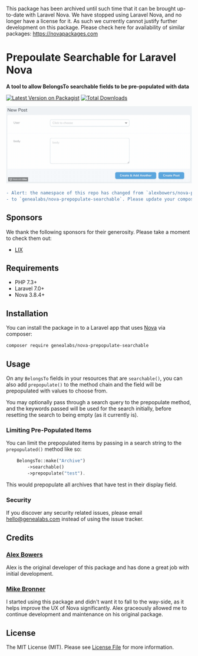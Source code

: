 This package has been archived until such time that it can be brought up-to-date with Laravel Nova. We have stopped using Laravel Nova, and no longer have a license for it. As such we currently cannot justify further development on this package. Please check here for availability of similar packages: https://novapackages.com

# Prepoulate Searchable for Laravel Nova
**A tool to allow BelongsTo searchable fields to be pre-populated with data**

[![Latest Version on Packagist](https://img.shields.io/packagist/v/genealabs/nova-prepopulate-searchable.svg?style=flat-square)](https://packagist.org/packages/alexbowers/nova-prepopulate-searchable)
[![Total Downloads](https://img.shields.io/packagist/dt/alexbowers/nova-prepopulate-searchable.svg?style=flat-square)](https://packagist.org/packages/genealabs/nova-prepopulate-searchable)

![Prepopulate Search](https://github.com/genealabs/nova-prepopulate-searchable/blob/master/screenshots/example.gif?raw=true)


```diff
- Alert: the namespace of this repo has changed from `alexbowers/nova-prepopulate-searchable`
- to `genealabs/nova-prepopulate-searchable`. Please update your composer.json file before updating!
```

## Sponsors
We thank the following sponsors for their generosity. Please take a moment to check them out:

- [LIX](https://lix-it.com)

## Requirements
- PHP 7.3+
- Laravel 7.0+
- Nova 3.8.4+

## Installation

You can install the package in to a Laravel app that uses [Nova](https://nova.laravel.com) via composer:

```bash
composer require genealabs/nova-prepopulate-searchable
```

## Usage

On any `BelongsTo` fields in your resources that are `searchable()`, you can also add `prepopulate()` to the method chain and the field will be prepopulated with values to choose from.

You may optionally pass through a search query to the prepopulate method, and the keywords passed will be used for
the search initially, before resetting the search to being empty (as it currently is).

### Limiting Pre-Populated Items
You can limit the prepopulated items by passing in a search string to the `prepopulated()` method like so:

```php
    BelongsTo::make("Archive")
        ->searchable()
        ->prepopulate("test").
```

This would prepopulate all archives that have test in their display field.

### Security

If you discover any security related issues, please email hello@genealabs.com instead of using the issue tracker.

## Credits

### [Alex Bowers](https://github.com/alexbowers)

Alex is the original developer of this package and has done a great job with initial development.

### [Mike Bronner](https://github.com/mikebronner)

I started using this package and didn't want it to fall to the way-side, as it helps improve the UX of Nova significantly. Alex graceously allowed me to continue development and maintenance on his original package.

## License

The MIT License (MIT). Please see [License File](LICENSE.md) for more information.
